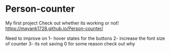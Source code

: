 # Person-counter
My first project
Check out whether its working or not! https://mayank1728.github.io/Person-counter/

Need to improve on 
1- hover states for the buttons
2- increase the font size of counter
3- its not saving 0 for some reason check out why
